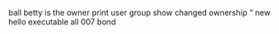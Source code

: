 ball
betty is the owner
print user 
group show
changed ownership 
“
new
hello executable all
007 bond 
